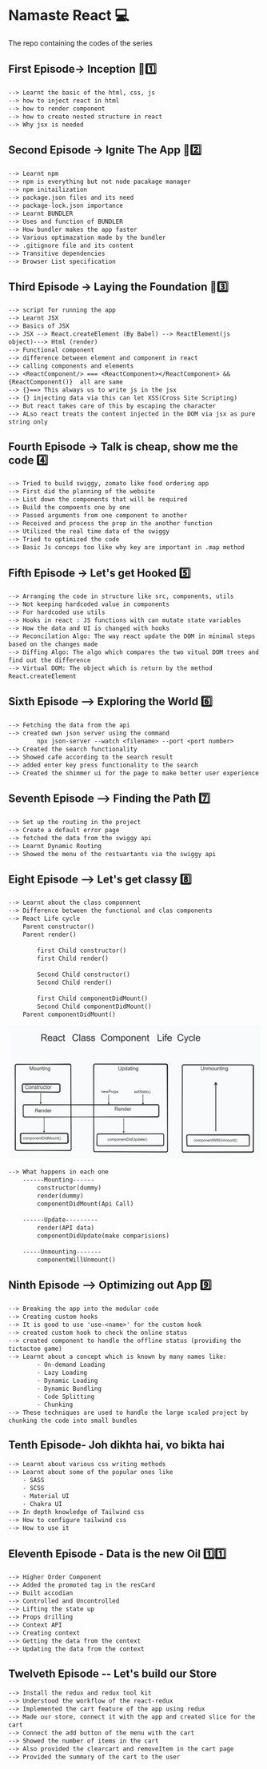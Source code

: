 # Namaste React 💻
The repo containing the codes of the series

## First Episode-> Inception 🥇1️⃣
    --> Learnt the basic of the html, css, js
    --> how to inject react in html
    --> how to render component
    --> how to create nested structure in react
    --> Why jsx is needed


## Second Episode -> Ignite The App 🥈2️⃣
    --> Learnt npm
    --> npm is everything but not node pacakage manager
    --> npm initailization
    --> package.json files and its need
    --> package-lock.json importance
    --> Learnt BUNDLER
    --> Uses and function of BUNDLER
    --> How bundler makes the app faster
    --> Various optimazation made by the bundler
    --> .gitignore file and its content
    --> Transitive dependencies
    --> Browser List specification

## Third Episode -> Laying the Foundation 🥉3️⃣
    --> script for running the app
    --> Learnt JSX
    --> Basics of JSX
    --> JSX --> React.createElement (By Babel) --> ReactElement(js object)---> Html (render)
    --> Functional component
    --> difference between element and component in react
    --> calling components and elements
    --> <ReactComponent/> === <ReactComponent></ReactComponent> && {ReactComponent()}  all are same
    --> {}==> This always us to write js in the jsx
    --> {} injecting data via this can let XSS(Cross Site Scripting)
    --> But react takes care of this by escaping the character 
    --> ALso react treats the content injected in the DOM via jsx as pure string only

## Fourth Episode -> Talk is cheap, show me the code 4️⃣
    --> Tried to build swiggy, zomato like food ordering app
    --> First did the planning of the website
    --> List down the components that will be required
    --> Build the compoents one by one
    --> Passed arguments from one component to another 
    --> Received and process the prop in the another function
    --> Utilized the real time data of the swiggy
    --> Tried to optimized the code
    --> Basic Js conceps too like why key are important in .map method

## Fifth Episode -> Let's get Hooked 5️⃣
    --> Arranging the code in structure like src, components, utils
    --> Not keeping hardcoded value in components
    --> For hardcoded use utils
    --> Hooks in react : JS functions with can mutate state variables
    --> How the data and UI is changed with hooks
    --> Reconcilation Algo: The way react update the DOM in minimal steps based on the changes made
    --> Diffing Algo: The algo which compares the two vitual DOM trees and find out the difference
    --> Virtual DOM: The object which is return by the method React.createElement
    
## Sixth Episode --> Exploring the World 6️⃣
    --> Fetching the data from the api
    --> created own json server using the command 
            npx json-server --watch <filename> --port <port number>
    --> Created the search functionality
    --> Showed cafe according to the search result
    --> added enter key press functionality to the search
    --> Created the shimmer ui for the page to make better user experience


## Seventh Episode --> Finding the Path 7️⃣
    --> Set up the routing in the project
    --> Create a default error page
    --> fetched the data from the swiggy api
    --> Learnt Dynamic Routing 
    --> Showed the menu of the restuartants via the swiggy api

## Eight Episode --> Let's get classy 8️⃣
    --> Learnt about the class componnent
    --> Difference between the functional and clas components
    --> React Life cycle
        Parent constructor()
        Parent render()

            first Child constructor()
            first Child render()

            Second Child constructor()
            Second Child render()

            first Child componentDidMount()
            Second Child componentDidMount()
        Parent componentDidMount()

![image](https://github.com/Rahul1227/Namaste-React/blob/main/8%20episode/picture/React%20Life%20Cycle.png)

    --> What happens in each one 
        ------Mounting------
            constructor(dummy)
            render(dummy)
            componentDidMount(Api Call)

        ------Update---------
            render(API data)
            componentDidUpdate(make comparisions)

        -----Unmounting-------
            componentWillUnmount()


## Ninth Episode --> Optimizing out App 9️⃣
    --> Breaking the app into the modular code
    --> Creating custom hooks
    --> It is good to use 'use-<name>' for the custom hook
    --> created custom hook to check the online status
    --> created component to handle the offline status (providing the tictactoe game)
    --> Learnt about a concept which is known by many names like:
            - On-demand Loading
            - Lazy Loading
            - Dynamic Loading
            - Dynamic Bundling
            - Code Splitting
            - Chunking
    --> These techniques are used to handle the large scaled project by chunking the code into small bundles


## Tenth Episode- Joh dikhta hai, vo bikta hai
    --> Learnt about various css writing methods
    --> Learnt about some of the popular ones like
        - SASS
        - SCSS
        - Material UI
        - Chakra UI
    --> In depth knowledge of Tailwind css
    --> How to configure tailwind css
    --> How to use it


## Eleventh Episode - Data is the new Oil  1️⃣1️⃣
    --> Higher Order Component
    --> Added the promoted tag in the resCard
    --> Built accodian
    --> Controlled and Uncontrolled
    --> Lifting the state up
    --> Props drilling
    --> Context API
    --> Creating context
    --> Getting the data from the context
    --> Updating the data from the context

## Twelveth Episode -- Let's build our Store 
    --> Install the redux and redux tool kit
    --> Understood the workflow of the react-redux
    --> Implemented the cart feature of the app using redux
    --> Made our store, connect it with the app and created slice for the cart
    --> Connect the add button of the menu with the cart 
    --> Showed the number of items in the cart
    --> Also provided the clearcart and removeItem in the cart page
    --> Provided the summary of the cart to the user




